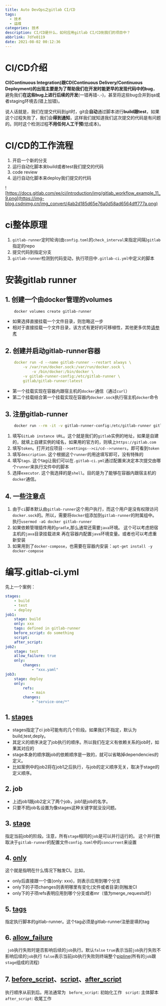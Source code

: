 ```yaml
---
title: Auto DevOps之gitlab CI/CD
tags:
  - 技术
  - 运维
categories: 技术
description: CI/CD是什么，如何应用gitlab CI/CD到我们的项目中？
abbrlink: 7dfe0119
date: 2021-08-02 00:12:36
---
```

# CI/CD介绍

**CI(Continuous Integration)**跟**CD(Continuous Delivery/Continuous Deployment)**的出现主要是为了帮助我们在开发时能更早的**发现代码中的bug**，避免我们**在这些bug上进行后续的开发**(一错再错-.-)，甚至将这些bug合并到qa或者staging环境去(错上加错)。

说人话就是，我们在提交代码到git时，git会**自动**通过脚本进行**build跟test**，如果这个过程失败了，我们会**得到通知**，这样我们就知道我们这次提交的代码是有问题的。同时这个检测过程**不用任何人工干预**(低成本)。

# CI/CD的工作流程

1. 开启一个新的分支
2. 运行自动化脚本来build或者test我们提交的代码
3. code review
4. 运行自动化脚本来deploy我们提交的代码

![https://docs.gitlab.com/ee/ci/introduction/img/gitlab_workflow_example_11_9.png](https://img-blog.csdnimg.cn/img_convert/4ab2d185d65e76a0d58ad6564dff777a.png)

# ci整体原理

1. `gitlab-runner`定时轮询(由`config.toml`的`check_interval`来指定间隔)`gitlab`指定的repo
2. 提交代码到指定分支
3. `gitlab-runner`检测到代码变动，执行项目中`.gitlab-ci.yml`中定义的脚本

# 安装gitlab runner

## 1. 创建一个由docker管理的volumes

```bash
 	docker volumes create gitlab-runner
```

  - 如果选择直接挂载一个文件目录，则忽略这一步
  - 相对于直接挂载一个文件目录，该方式有更好的可移植性，其他更多优势[请参考](https://docs.docker.com/storage/volumes/)

## 2. 创建并启动gitlab-runner容器

```yaml
    docker run -d --name gitlab-runner --restart always \
        -v /var/run/docker.sock:/var/run/docker.sock \
    		-v /bin/docker:/bin/docker \
        -v gitlab-runner-config:/etc/gitlab-runner \
        gitlab/gitlab-runner:latest
```
- 第一个挂载实现在容器内跟宿主机的`docker`通信（通过`curl`）
- 第二个挂载结合第一个挂载实现在容器内`docker.sock`执行宿主机`docker`命令

## 3. 注册gitlab-runner

```bash
    docker run --rm -it -v gitlab-runner-config:/etc/gitlab-runner gitlab/gitlab-runner:latest register
 ```
   1. 填写`GitLab instance URL`。这个就是我们的`gitlab`实例的地址，如果是自建的，就填上自建实例的域名，如果用的官方的，则填上`https://gitlab.com`
2. 填写`token`。打开对应项目`-->settings-->ci/cd-->runners`，即可看到`token`
3. 填写`description`. 这个根据这个`runner`的用途填写即可，没有特殊的
4. 填写`tags`. 这个tag让我们可以在`.gitlab-ci.yml`通过配置来决定本次提交由哪个`runner`来执行文件中的脚本
5. 选择`executor`. 这个我选择的是`shell`。目的是为了能够在容器内跟宿主机的`docker`通信。

## 4. 一些注意点
   1. 由于`ci`脚本默认由`gitlab-runner`这个用户执行，而这个用户是没有权限访问`docker.sock`的。所以，需要将`docker`组添加到`gitlab-runner`的附属组中。执行`usermod -aG docker gitlab-runner`
2. 如果依赖管理插件用的`gradle`,那么通常还需要`java`环境。
这个可以考虑把宿主机的`java`目录挂载进来
再在容器内配置`java`环境变量。或者也可以考虑重新安装
3. 如果用到了`docker-compose`，也需要在容器内安装：`apt-get install -y docker-compose`

# 编写.gitlab-ci.yml

先上一个案例：

```yaml
stages:
	- build
	- test
	- deploy
job1:
	stage: build
	only: xxx
	tags: defined in gitlab-runner
	before_script: do something
	script: 
	after_script: 
job2:
	stage: test
	allow_failure: true
	only: 
		changes:
			- "xxx.yaml"
job3:
	stage: deploy
	only: 
		refs:
			- main
		changes: 
			- "service-one/*"
```

## 1. [stages](https://docs.gitlab.com/ee/ci/yaml/#stages)


   - stages指定了ci job可能有的几个阶段。如果我们不指定，默认为build,test,deply。
   - 其定义的顺序决定了job执行的顺序。所以我们在定义有依赖关系的job时，如果其对应的
   - stage本身的顺序跟job的依赖顺序是一致的，就可以省略掉dependencies的定义。
   - 比如案例中的job2将在job1之后执行，与job的定义顺序无关，取决于stage的定义顺序。

## 2. job
  - 上述job1跟job2定义了两个job，job1是job的名字。
   - 只要不把job名设置为像stages这种关键字就没没问题。


## 3. [stage](https://docs.gitlab.com/ee/ci/yaml/#stage)
   指定当前job的阶段。注意，所有`stage`相同的`job`是可以并行运行的。
   这个并行数取决于`gitlab-runner`的配置文件`config.toml`中的`concurrent`来设置


## 4. [only](https://docs.gitlab.com/ee/ci/jobs/job_control.html#only-variables--except-variables-examples)
   这个就是指明在什么情况下触发CI。比如，
   - only后直接跟一个值(only: xxx)，则表示应用到哪个分支
   - only下的子项changes则表明哪里有变化(文件或者目录)则触发CI
   - only下的子项refs表明应用到哪个分支或者mr（值为merge_requests时）

## 5. [tags](https://docs.gitlab.com/ee/ci/yaml/#tags)  
   指定执行脚本的gitlab-runner。这个tag必须是gitlab-runner注册是填的tag
 

## 6. [allow_failure](https://docs.gitlab.com/ee/ci/yaml/#allow_failure)

  ` job`执行失败时是否影响后续的`job`执行。默认`false`
   `true`表示当前`job`执行失败不影响后续的`job`执行
   `false`表示当前job执行失败则终端整个[pipline](https://docs.gitlab.com/ee/ci/pipelines/)(所有的`job`跟`stage`组成的流程)

## 7. [before_script](https://docs.gitlab.com/ee/ci/yaml/#before_script)、[script](https://docs.gitlab.com/ee/ci/yaml/#script)、[after_script](https://docs.gitlab.com/ee/ci/yaml/#after_script)

   执行顺序从前到后。用法通常为
  ` before_script`: 初始化工作
  ` script`: 主体脚本
  ` after_script`: 收尾工作
